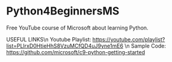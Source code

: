 # Python4BeginnersMS
Free YouTube course of Microsoft about learning Python.

USEFUL LINKS\n
Youtube Playlist: https://youtube.com/playlist?list=PLlrxD0HtieHhS8VzuMCfQD4uJ9yne1mE6 \n
Sample Code: https://github.com/microsoft/c9-python-getting-started

